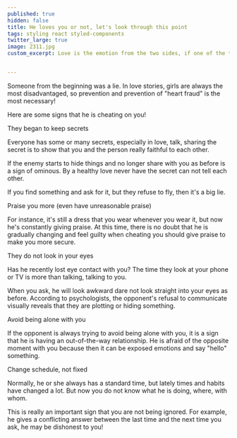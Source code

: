 ```yaml
---
published: true
hidden: false
title: He loves you or not, let's look through this point
tags: styling react styled-components
twitter_large: true
image: 2311.jpg
custom_excerpt: Love is the emotion from the two sides, if one of the two falsehood sooner or later the emotional day will fall right away. There are people who start to love but when love does not love them all.


---
```


Someone from the beginning was a lie. In love stories, girls are always the most disadvantaged, so prevention and prevention of "heart fraud" is the most necessary!

Here are some signs that he is cheating on you!

They began to keep secrets

Everyone has some or many secrets, especially in love, talk, sharing the secret is to show that you and the person really faithful to each other.

If the enemy starts to hide things and no longer share with you as before is a sign of ominous. By a healthy love never have the secret can not tell each other.

If you find something and ask for it, but they refuse to fly, then it's a big lie.

Praise you more (even have unreasonable praise)

For instance, it's still a dress that you wear whenever you wear it, but now he's constantly giving praise. At this time, there is no doubt that he is gradually changing and feel guilty when cheating you should give praise to make you more secure.

They do not look in your eyes

Has he recently lost eye contact with you? The time they look at your phone or TV is more than talking, talking to you.

When you ask, he will look awkward dare not look straight into your eyes as before. According to psychologists, the opponent's refusal to communicate visually reveals that they are plotting or hiding something.

Avoid being alone with you

If the opponent is always trying to avoid being alone with you, it is a sign that he is having an out-of-the-way relationship. He is afraid of the opposite moment with you because then it can be exposed emotions and say "hello" something.

Change schedule, not fixed

Normally, he or she always has a standard time, but lately times and habits have changed a lot. But now you do not know what he is doing, where, with whom.

This is really an important sign that you are not being ignored. For example, he gives a conflicting answer between the last time and the next time you ask, he may be dishonest to you!